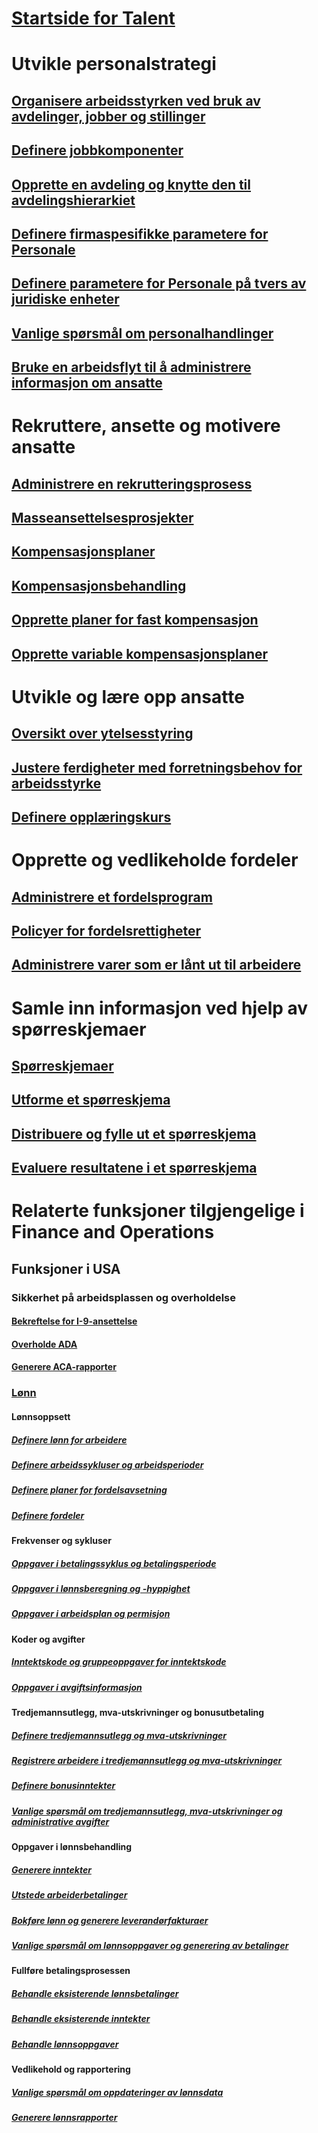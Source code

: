 # [Startside for Talent](index.md)
# Utvikle personalstrategi
## [Organisere arbeidsstyrken ved bruk av avdelinger, jobber og stillinger](departments-jobs-positions.md)
## [Definere jobbkomponenter](create-job.md)
## [Opprette en avdeling og knytte den til avdelingshierarkiet](create-department-add-department-hierarchy.md)
## [Definere firmaspesifikke parametere for Personale](set-up-company-specific-hr-parameters.md)
## [Definere parametere for Personale på tvers av juridiske enheter](set-up-hr-parameters-across-legal-entities.md)
## [Vanlige spørsmål om personalhandlinger](personnel-actions-faq.md)
## [Bruke en arbeidsflyt til å administrere informasjon om ansatte](workflow-manage-employee-information.md)
# Rekruttere, ansette og motivere ansatte
## [Administrere en rekrutteringsprosess](manage-recruiting-process.md)
## [Masseansettelsesprosjekter](mass-hire-projects.md)
## [Kompensasjonsplaner](compensation-plans.md)
## [Kompensasjonsbehandling](process-compensation.md)
## [Opprette planer for fast kompensasjon](create-fixed-compensation-plans.md)
## [Opprette variable kompensasjonsplaner](create-variable-compensation-plans.md)
# Utvikle og lære opp ansatte
## [Oversikt over ytelsesstyring](performance-management-overview.md)
## [Justere ferdigheter med forretningsbehov for arbeidsstyrke](skills.md)
## [Definere opplæringskurs](courses.md)
# Opprette og vedlikeholde fordeler
## [Administrere et fordelsprogram](manage-benefit-program.md)
## [Policyer for fordelsrettigheter](benefit-eligibility-policies.md)
## [Administrere varer som er lånt ut til arbeidere](loan-items.md)
# Samle inn informasjon ved hjelp av spørreskjemaer
## [Spørreskjemaer](questionnaires.md)
## [Utforme et spørreskjema](design-questionnaires.md)
## [Distribuere og fylle ut et spørreskjema](distribute-questionnaires.md)
## [Evaluere resultatene i et spørreskjema](evaluate-questionnaire-results.md)

# Relaterte funksjoner tilgjengelige i Finance and Operations
## Funksjoner i USA
### Sikkerhet på arbeidsplassen og overholdelse
#### [Bekreftelse for I-9-ansettelse](localizations/noam-usa-form-i-9-verification.md)
#### [Overholde ADA](localizations/noam-usa-comply-ada.md)
#### [Generere ACA-rapporter](generate-aca-reports.md)
### [Lønn](localizations/noam-usa-payroll.md)
#### Lønnsoppsett
##### [Definere lønn for arbeidere](localizations/noam-usa-worker-position-payroll-tasks.md)
##### [Definere arbeidssykluser og arbeidsperioder](localizations/noam-usa-work-cycle-work-period-tasks.md)
##### [Definere planer for fordelsavsetning ](localizations/noam-usa-benefit-accrual-plan-tasks.md)
##### [Definere fordeler](localizations/noam-usa-benefit-set-up-tasks.md)
#### Frekvenser og sykluser
##### [Oppgaver i betalingssyklus og betalingsperiode](localizations/noam-usa-pay-cycle-pay-period-tasks-sample.md)
##### [Oppgaver i lønnsberegning og -hyppighet](localizations/noam-usa-payroll-calculation-frequencies-tasks.md)
##### [Oppgaver i arbeidsplan og permisjon](localizations/noam-usa-work-schedule-leave-tasks.md)
#### Koder og avgifter
##### [Inntektskode og gruppeoppgaver for inntektskode](localizations/noam-usa-earning-code-group-tasks.md)
##### [Oppgaver i avgiftsinformasjon](localizations/noam-usa-tax-information-tasks.md)
#### Tredjemannsutlegg, mva-utskrivninger og bonusutbetaling
##### [Definere tredjemannsutlegg og mva-utskrivninger](localizations/noam-usa-garnishment-tax-levy-set-up-tasks.md)
##### [Registrere arbeidere i tredjemannsutlegg og mva-utskrivninger](localizations/noam-usa-garnishment-tax-levy-enrollment-tasks.md)
##### [Definere bonusinntekter ](localizations/noam-usa-premium-earning-setup-tasks.md)
##### [Vanlige spørsmål om tredjemannsutlegg, mva-utskrivninger og administrative avgifter](localizations/noam-usa-garnishment-tax-levy-administrative-fees.md)
#### Oppgaver i lønnsbehandling
##### [Generere inntekter](localizations/noam-usa-earnings-generation-process.md)
##### [Utstede arbeiderbetalinger](localizations/noam-usa-issue-worker-payments.md)
##### [Bokføre lønn og generere leverandørfakturaer](localizations/noam-usa-post-payroll-generate-vendor-invoices.md)
##### [Vanlige spørsmål om lønnsoppgaver og generering av betalinger](localizations/noam-usa-pay-statements-payment-generation-process.md)
#### Fullføre betalingsprosessen
##### [Behandle eksisterende lønnsbetalinger](localizations/noam-usa-existing-payroll-payments.md)
##### [Behandle eksisterende inntekter](localizations/noam-usa-existing-earnings.md)
##### [Behandle lønnsoppgaver](localizations/noam-usa-pay-statements.md)
#### Vedlikehold og rapportering
##### [Vanlige spørsmål om oppdateringer av lønnsdata](localizations/noam-usa-payroll-data-updates.md)
##### [Generere lønnsrapporter](localizations/noam-usa-generate-payroll-reports.md)
